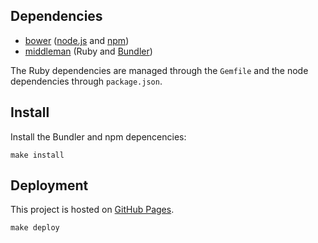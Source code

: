 Dependencies
------------

* [bower](http://bower.io/) ([node.js](http://nodejs.org/) and [npm](https://www.npmjs.org/))
* [middleman](http://middlemanapp.com/) (Ruby and [Bundler](http://bundler.io/))

The Ruby dependencies are managed through the `Gemfile` and the node dependencies through `package.json`.

Install
-------
Install the Bundler and npm depencencies:

    make install

Deployment
----------
This project is hosted on [GitHub Pages](https://pages.github.com/).

    make deploy
